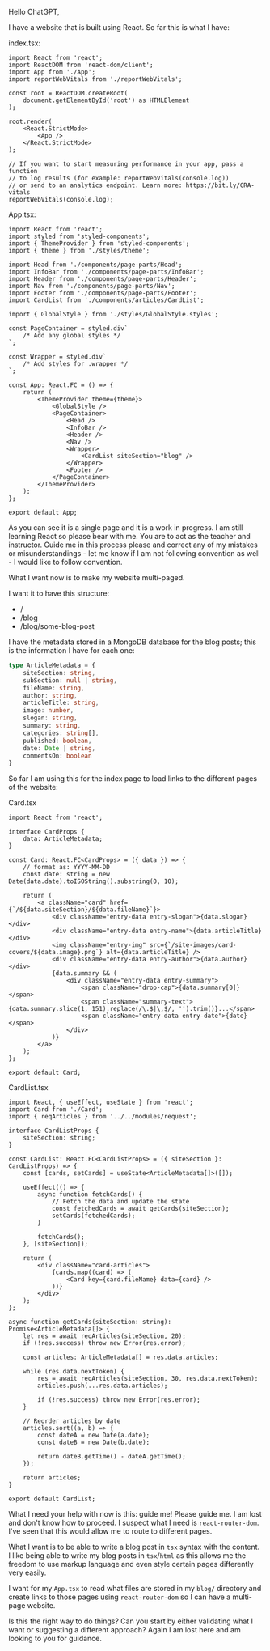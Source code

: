 
Hello ChatGPT,

I have a website that is built using React. So far this is what I have:

index.tsx:
```tsx
import React from 'react';
import ReactDOM from 'react-dom/client';
import App from './App';
import reportWebVitals from './reportWebVitals';

const root = ReactDOM.createRoot(
    document.getElementById('root') as HTMLElement
);

root.render(
    <React.StrictMode>
        <App />
    </React.StrictMode>
);

// If you want to start measuring performance in your app, pass a function
// to log results (for example: reportWebVitals(console.log))
// or send to an analytics endpoint. Learn more: https://bit.ly/CRA-vitals
reportWebVitals(console.log);
```

App.tsx:
```tsx
import React from 'react';
import styled from 'styled-components';
import { ThemeProvider } from 'styled-components';
import { theme } from './styles/theme';

import Head from './components/page-parts/Head';
import InfoBar from './components/page-parts/InfoBar';
import Header from './components/page-parts/Header';
import Nav from './components/page-parts/Nav';
import Footer from './components/page-parts/Footer';
import CardList from './components/articles/CardList';

import { GlobalStyle } from './styles/GlobalStyle.styles';

const PageContainer = styled.div`
    /* Add any global styles */
`;

const Wrapper = styled.div`
    /* Add styles for .wrapper */
`;

const App: React.FC = () => {
    return (
        <ThemeProvider theme={theme}>
            <GlobalStyle />
            <PageContainer>
                <Head />
                <InfoBar />
                <Header />
                <Nav />
                <Wrapper>
                    <CardList siteSection="blog" />
                </Wrapper>
                <Footer />
            </PageContainer>
        </ThemeProvider>
    );
};

export default App;
```

As you can see it is a single page and it is a work in progress. I am still learning React so please bear with me. You are to act as the teacher and instructor. Guide me in this process please and correct any of my mistakes or misunderstandings - let me know if I am not following convention as well - I would like to follow convention.

What I want now is to make my website multi-paged.

I want it to have this structure:

- /
- /blog
- /blog/some-blog-post

I have the metadata stored in a MongoDB database for the blog posts; this is the information I have for each one:

```typescript
type ArticleMetadata = {
    siteSection: string,
    subSection: null | string,
    fileName: string,
    author: string,
    articleTitle: string,
    image: number,
    slogan: string,
    summary: string,
    categories: string[],
    published: boolean,
    date: Date | string,
    commentsOn: boolean
}
```

So far I am using this for the index page to load links to the different pages of the website:

Card.tsx
```tsx
import React from 'react';

interface CardProps {
    data: ArticleMetadata;
}

const Card: React.FC<CardProps> = ({ data }) => {
    // format as: YYYY-MM-DD
    const date: string = new Date(data.date).toISOString().substring(0, 10);

    return (
        <a className="card" href={`/${data.siteSection}/${data.fileName}`}>
            <div className="entry-data entry-slogan">{data.slogan}</div>
            <div className="entry-data entry-name">{data.articleTitle}</div>
            <img className="entry-img" src={`/site-images/card-covers/${data.image}.png`} alt={data.articleTitle} />
            <div className="entry-data entry-author">{data.author}</div>
            {data.summary && (
                <div className="entry-data entry-summary">
                    <span className="drop-cap">{data.summary[0]}</span>
                    <span className="summary-text">{data.summary.slice(1, 151).replace(/\.$|\,$/, '').trim()}...</span>
                    <span className="entry-data entry-date">{date}</span>
                </div>
            )}
        </a>
    );
};

export default Card;
```

CardList.tsx
```tsx
import React, { useEffect, useState } from 'react';
import Card from './Card';
import { reqArticles } from '../../modules/request';

interface CardListProps {
    siteSection: string;
}

const CardList: React.FC<CardListProps> = ({ siteSection }: CardListProps) => {
    const [cards, setCards] = useState<ArticleMetadata[]>([]);

    useEffect(() => {
        async function fetchCards() {
            // Fetch the data and update the state
            const fetchedCards = await getCards(siteSection);
            setCards(fetchedCards);
        }

        fetchCards();
    }, [siteSection]);

    return (
        <div className="card-articles">
            {cards.map((card) => (
                <Card key={card.fileName} data={card} />
            ))}
        </div>
    );
};

async function getCards(siteSection: string): Promise<ArticleMetadata[]> {
    let res = await reqArticles(siteSection, 20);
    if (!res.success) throw new Error(res.error);

    const articles: ArticleMetadata[] = res.data.articles;

    while (res.data.nextToken) {
        res = await reqArticles(siteSection, 30, res.data.nextToken);
        articles.push(...res.data.articles);

        if (!res.success) throw new Error(res.error);
    }

    // Reorder articles by date
    articles.sort((a, b) => {
        const dateA = new Date(a.date);
        const dateB = new Date(b.date);

        return dateB.getTime() - dateA.getTime();
    });

    return articles;
}

export default CardList;
```

What I need your help with now is this: guide me! Please guide me. I am lost and don't know how to proceed. I suspect what I need is `react-router-dom`. I've seen that this would allow me to route to different pages.

What I want is to be able to write a blog post in `tsx` syntax with the content. I like being able to write my blog posts in `tsx`/`html` as this allows me the freedom to use markup language and even style certain pages differently very easily.

I want for my `App.tsx` to read what files are stored in my `blog/` directory and create links to those pages using `react-router-dom` so I can have a multi-page website.

Is this the right way to do things? Can you start by either validating what I want or suggesting a different approach? Again I am lost here and am looking to you for guidance.